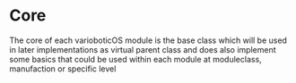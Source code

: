 # Core

The core of each varioboticOS module is the base class which will be used in later implementations as virtual parent class and does also implement some basics that could be used within each module at moduleclass, manufaction or specific level

